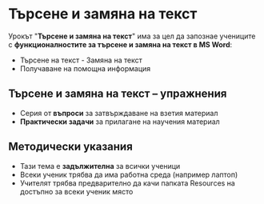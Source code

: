 # Търсене и замяна на текст 

Урокът "**Търсене и замяна на текст**" има за цел да запознае учениците с **функционалностите за търсене и замяна на текст в MS Word**:
- Търсене на текст
͏- Замяна на текст
- Получаване на помощна информация

## Търсене и замяна на текст – упражнения
  - Серия от **въпроси** за затвърждаване на взетия материал
  - **Практически задачи** за прилагане на научения материал

## Методически указания
  - Тази тема е **задължителна** за всички ученици
  - Всеки ученик трябва да има работна среда (например лаптоп)
  - Учителят трябва предварително да качи папката Resources на достъпно за всеки ученик място
